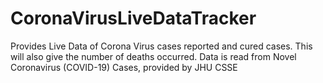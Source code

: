 # CoronaVirusLiveDataTracker
 Provides Live Data of Corona Virus cases reported and cured cases. This will also give the number of deaths occurred. Data is read from Novel Coronavirus (COVID-19) Cases, provided by JHU CSSE
